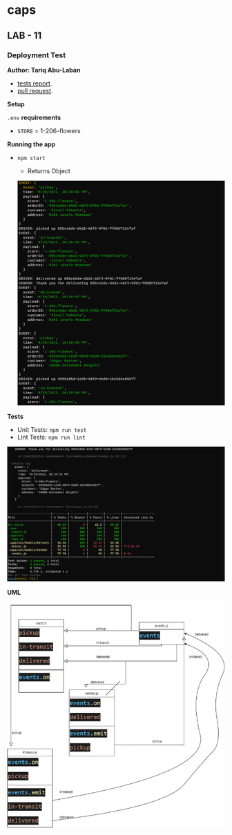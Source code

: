 # caps

## LAB - 11

### Deployment Test

**Author: Tariq Abu-Laban**

- [tests report](https://github.com/Abu-laban/auth-api/actions).
- [pull request](https://github.com/Abu-laban/auth-api/pull/1).

**Setup**

`.env` **requirements**

- `STORE` = 1-206-flowers

**Running the app**

- `npm start`

  - Returns Object

  ![caps](./caps.PNG)

**Tests**

- Unit Tests: `npm run test`
- Lint Tests: `npm run lint`

![test](./test.PNG)

**UML**

![uml](uml.png)
